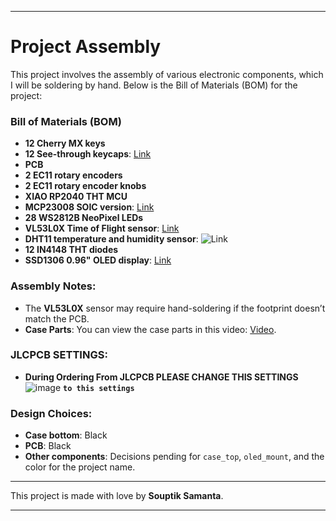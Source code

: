 

---

# Project Assembly

This project involves the assembly of various electronic components, which I will be soldering by hand. Below is the Bill of Materials (BOM) for the project:

### Bill of Materials (BOM)
- **12 Cherry MX keys**
- **12 See-through keycaps**: [Link](https://www.aliexpress.com/i/3256804427042740.html?gatewayAdapt=4itemAdapt)
- **PCB**
- **2 EC11 rotary encoders**
- **2 EC11 rotary encoder knobs**
- **XIAO RP2040 THT MCU**
- **MCP23008 SOIC version**: [Link](https://www.aliexpress.com/item/3256804752148548.html?spm=a2g0o.productlist.main.1.450f2844JgxaOb&algo_pvid=10c94e56-8197-47a1-b66e-e127be5758df&algo_exp_id=10c94e56-8197-47a1-b66e-e127be5758df-0&pdp_npi=4%40dis%21INR%21207.28%21207.28%21%21%2117.00%2117.00%21%402102f0cc17294482719413806ee603%2112000031085286964%21sea%21US%213949123155%21ABX&curPageLogUid=JGVs8K6dlY7J&utparam-url=scene%3Asearch%7Cquery_from%3A)
- **28 WS2812B NeoPixel LEDs**
- **VL53L0X Time of Flight sensor**: [Link](https://www.amazon.in/xcluma-VL53L0X-Breakout-GY-VL53L0XV2-Distance/dp/B07CSM5RH8/ref=sr_1_1?dib=eyJ2IjoiMSJ9.Kc4qOSsHV1Wz98EPuS3dLOq4O9MUvBLTjthG-4n0TWK_6OzWZZyWYOifOVQI9CCQv_THe5-hVpRf5wR8TdIRE4VklzRRQze4GtgIJvugkuRr_xoVrDUJBOtNM8fFOEFmdYKBI50mg8JQvmNwzE-zmMOyOejC5OIi4BYdHKCDPU65q13A7tCkNwS0nCpveCnjrL8F1mUvyGkCUwEAgzQgs7OC0PjvIPACv267iwTRp3K8XOMGfZsuDtZin001jpfa40_aQoF0H4cEg1Y695o-pWmS7ZDp9cpaFaNjas9URkA.ya6YZC-RCrK15_UZ1wwLeNT8KHJ7ZSTzVL6wwSmvoZE&dib_tag=se&keywords=time+of+flight+sensor&qid=1729447960&sr=8-1)
- **DHT11 temperature and humidity sensor**: ![Link](https://ae01.alicdn.com/kf/S14782c57302645b49458c4b5bfdac0553.jpg_220x220q75.jpg_.webp)
- **12 IN4148 THT diodes**
- **SSD1306 0.96" OLED display**: [Link](https://www.aliexpress.com/item/3256807502782496.html?spm=a2g0o.productlist.main.7.6b645392Io9IUI&algo_pvid=d0e2f0a7-25ca-4bd2-abf9-0d51e69e6301&algo_exp_id=d0e2f0a7-25ca-4bd2-abf9-0d51e69e6301-3&pdp_npi=4%40dis%21INR%21101.20%21101.20%21%21%218.30%218.30%21%402151e46917294483196643000e636e%2112000041848914065%21sea%21US%213949123155%21ABX&curPageLogUid=vjNGXR7xkV8a&utparam-url=scene%3Asearch%7Cquery_from%3A)

### Assembly Notes:
- The **VL53L0X** sensor may require hand-soldering if the footprint doesn’t match the PCB.
- **Case Parts**: You can view the case parts in this video: [Video](https://hackclub.slack.com/archives/C07LESGH0B0/p1729449140994489).
  
### JLCPCB SETTINGS:
-   **During Ordering From JLCPCB PLEASE CHANGE THIS SETTINGS**
![image](https://github.com/user-attachments/assets/bd357490-1e22-440b-8f26-6254e3f2ad40)
**`to this settings`**

### Design Choices:
- **Case bottom**: Black
- **PCB**: Black
- **Other components**: Decisions pending for `case_top`, `oled_mount`, and the color for the project name.

---

This project is made with love by **Souptik Samanta**.

---

